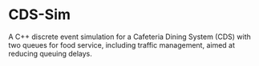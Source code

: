 # CDS-Sim
A C++ discrete event simulation for a Cafeteria Dining System (CDS) with two queues for food service, including traffic management, aimed at reducing queuing delays.
